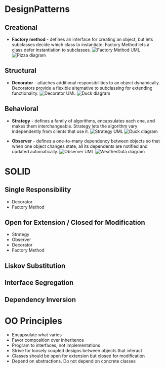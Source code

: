 # DesignPatterns
 ## Creational
- **Factory method** - defines an interface for creating an object, but lets subclasses decide which class to instantiate. Factory Method lets a class defer instantiation to subclasses.
![Factory Method UML](./CSharp/Creational/FactoryMethod/UML.png)
![Pizza diagram](./CSharp/Creational/FactoryMethod/diagram.png)

 ## Structural
- **Decorator** - attaches additional responsibilities to an object dynamically. Decorators provide a flexible alternative to subclassing for extending functionality.
![Decorator UML](./CSharp/Structural/Decorator/UML.png)
![Duck diagram](./CSharp/Structural/Decorator/diagram.png)

 ## Behavioral
- **Strategy** - defines a family of algorithms, encapsulates each one, and makes them interchangeable. Strategy lets the algorithm vary independently from clients that use it.
![Strategy UML](./CSharp/Behavioral/Strategy/UML.png)
![Duck diagram](./CSharp/Behavioral/Strategy/diagram.png)

- **Observer** - defines a one-to-many dependency between objects so that when one object changes state, all its dependents are notified and updated automatically.
![Observer UML](./CSharp/Behavioral/Observer/UML2.png)
![WeatherData diagram](./CSharp/Behavioral/Observer/diagram.png)

# SOLID
 ## Single Responsibility
 - Decorator
 - Factory Method
 ## Open for Extension / Closed for Modification
 - Strategy
 - Observer
 - Decorator
 - Factory Method
 ## Liskov Substitution
 ## Interface Segregation
 ## Dependency Inversion

# OO Principles
- Encapsulate what varies
- Favor composition over inheritence
- Program to interfaces, not implementations
- Strive for loosely coupled designs between objects that interact
- Classes should be open for extension but closed for modification
- Depend on abstractions. Do not depend on concrete classes